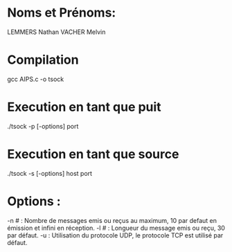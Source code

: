 # Noms et Prénoms:
LEMMERS Nathan
VACHER Melvin
# Compilation
gcc AIPS.c -o tsock

# Execution en tant que puit
./tsock -p [-options] port
# Execution en tant que source
./tsock -s [-options] host port

# Options :
-n # : Nombre de messages emis ou reçus au maximum, 10 par defaut en émission et infini en réception.
-l # : Longueur du message emis ou reçu, 30 par défaut.
-u : Utilisation du protocole UDP, le protocole TCP est utilisé par défaut.
